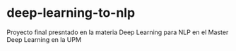 # deep-learning-to-nlp
Proyecto final presntado en la materia Deep Learning para NLP en el Master Deep Learning en la UPM
